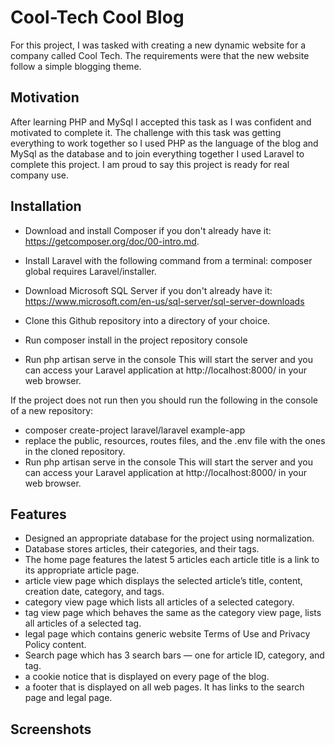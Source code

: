 
# Cool-Tech Cool Blog

For this project, I was tasked with creating a new dynamic website for a company called Cool Tech. The requirements were that the new website follow a simple blogging theme.


## Motivation
After learning PHP and MySql I accepted this task as I was confident and motivated to complete it. The challenge with this task was getting everything to work together so I used PHP as the language of the blog and MySql as the database and to join everything together I used Laravel to complete this project. I am proud to say this project is ready for real company use.


## Installation

- Download and install Composer if you don't already have it: https://getcomposer.org/doc/00-intro.md.
- Install Laravel with the following command from a terminal: composer global requires Laravel/installer.
- Download Microsoft SQL Server if you don't already have it: https://www.microsoft.com/en-us/sql-server/sql-server-downloads

- Clone this Github repository into a directory of your choice.
- Run composer install in the project repository console
- Run php artisan serve in the console This will start the server and you can access your Laravel application at http://localhost:8000/ in your web browser.

If the project does not run then you should run the following in the console of a new repository:
- composer create-project laravel/laravel example-app
- replace the public, resources, routes files, and the .env file with the ones in the cloned repository.
- Run php artisan serve in the console This will start the server and you can access your Laravel application at http://localhost:8000/ in your web browser.
    
## Features

- Designed an appropriate database for the project using normalization.
- Database stores articles, their categories, and their tags.
- The home page features the latest 5 articles each article title is a link to its appropriate article page.
- article view page which displays the selected article’s title, content, creation date, category, and tags.
-  category view page which lists all articles of a selected category.
- tag view page which behaves the same as the category view page, lists all articles of a selected tag.
- legal page which contains generic website Terms of Use and Privacy Policy content.
- Search page which has 3 search bars — one for article ID, category, and tag.
- a cookie notice that is displayed on every page of the blog.
- a footer that is displayed on all web pages. It has links to the search page and legal page.

## Screenshots

